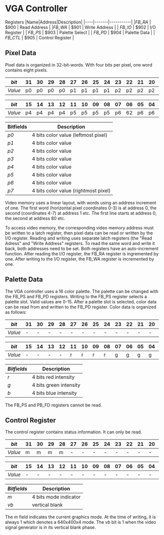 # VGA Controller

Registers
|Name|Address|Description|
|----|-------|-----------|
|_FB_RA_ | $900 | Read Address |
|_FB_WA_ | $901 | Write Address |
| _FB_IO_ | $902 | I/O Register |
| _FB_PS_ | $903 | Palette Select |
| _FB_PD_ | $904 | Palette Data |
| _FB_CTL_ | $905 | Control Register |



## Pixel Data
Pixel data is organized in 32-bit-words. With four bits per pixel, one word
contains eight pixels.

|_bit_  |31|30|29|28|27|26|25|24|23|22|21|20|19|18|17|16|
|-      |- |- |- |- |- |- |- |- |- |- |- |- |- |- |- |- |
|_Value_|p0 | p0  | p0  | p0  | p1 | p1 | p1 | p1 | p2 | p2 | p2 | p2 | p3 | p3 | p3 | p3 |

|_bit_  |15|14|13|12|11|10|09|08|07|06|05|04|03|02|01|00|
|-      |- |- |- |- |- |- |- |- |- |- |- |- |- |- |- |- |
|_Value_|p4 | p4  | p4  | p4  | p5 | p5 | p5 | p5 | p6 | 62 | p6 | p6 | p7 | p7 | p7 | p7 |

|Bitfields|Description|
|---------|-----------|
| _p0_      | 4 bits color value (leftmost pixel) |
| _p1_      | 4 bits color value  |
| _p2_      | 4 bits color value  |
| _p3_      | 4 bits color value  |
| _p4_      | 4 bits color value  |
| _p5_      | 4 bits color value  |
| _p6_      | 4 bits color value  |
| _p7_      | 4 bits color value  (rightmost pixel) |

Video memory uses a linear layout, with words using an address increment of one.
The first word (horizontal pixel coordinates 0-3) is at address 0, the second (coordinates 4-7) at address 1 etc.
The first line starts at address 0, the second at address 80 etc.

To access video memory, the corresponding video memory address must be written to a latch register, then pixel data can be read or written by the I/O register. Reading and writing uses separate latch registers (the "Read Adress" and "Write Address" registers. To read the same word and write it back, both addresses need to be set.
Both registers have an auto-increment function. After reading the I/O register, the FB_RA register is ingremented by one. After writing to the I/O register, the FB_WA register is incremented by one.

## Palette Data
The VGA controller uses a 16 color palette. The palette can be changed with the FB_PS and FB_PD registers. Writing to the FB_PS register selects a palette slot. Valid values are 0-15. After a palette slot is selected, color data can be read from and written to the FB_PD register. Color data is organized as follows:

|_bit_  |31|30|29|28|27|26|25|24|23|22|21|20|19|18|17|16|
|-      |- |- |- |- |- |- |- |- |- |- |- |- |- |- |- |- |
|_Value_|- |- |- |- |- |- |- |- |- |- |- |- |- |- |- |- |

|_bit_  |15|14|13|12|11|10|09|08|07|06|05|04|03|02|01|00|
|-      |- |- |- |- |- |- |- |- |- |- |- |- |- |- |- |- |
|_Value_|- |- |- |- |r |r |r |r |g |g |g |g |b |b |b |b |

| _Bitfields_| Description |
|------------|--------------|
| _r_          | 4 bits red intensity |
| _g_          | 4 bits green intensity |
| _b_          | 4 bits blue intensity |

The FB_PS and PB_FD registers cannot be read.

## Control Register
The control register contains status information. It can only be read.

|_bit_  |31|30|29|28|27|26|25|24|23|22|21|20|19|18|17|16|
|-      |- |- |- |- |- |- |- |- |- |- |- |- |- |- |- |- |
|_Value_|m |m |m |m |- |- |- |- |- |- |- |- |- |- |- |- |

|_bit_  |15|14|13|12|11|10|09|08|07|06|05|04|03|02|01|00|
|-      |- |- |- |- |- |- |- |- |- |- |- |- |- |- |- |- |
|_Value_|- |- |- |- |- |- |- |- |- |- |- |- |- |- |- |vb |


| _Bitfields_| Description |
|------------|--------------|
| _m_          | 4 bits mode indicator |
| _vb_         | vertical blank |

The _m_ field indicates the current graphics mode. At the time of writing, it is
always 1 which denotes a 640x400x4 mode.
The _vb_ bit is 1 when the video signal generator is in its vertical blank phase.
